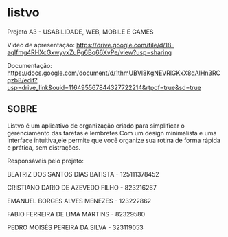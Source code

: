 # listvo

Projeto A3 - USABILIDADE, WEB, MOBILE E GAMES

Video de apresentação: https://drive.google.com/file/d/18-aqIfmg4RHXcGxwyvxZuPg6Bq66XvPe/view?usp=sharing  

Documentação: https://docs.google.com/document/d/1thmUBVl8KgNEVRlGKxX8qAlHn3RCqzb8/edit?usp=drive_link&ouid=116495567844327722214&rtpof=true&sd=true

## SOBRE

Listvo é um aplicativo de organização criado para simplificar o gerenciamento das tarefas e lembretes.Com um design minimalista e uma interface intuitiva,ele permite que você organize sua rotina de forma rápida e prática, sem distrações.

Responsáveis pelo projeto:

BEATRIZ DOS SANTOS DIAS BATISTA - 125111378452  

CRISTIANO DARIO DE AZEVEDO FILHO - 823216267  

EMANUEL BORGES ALVES MENEZES - 123222862  

FABIO FERREIRA DE LIMA MARTINS - 82329580  

PEDRO MOISÉS PEREIRA DA SILVA - 323119053